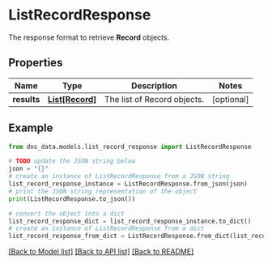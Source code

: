 # ListRecordResponse

The response format to retrieve __Record__ objects.

## Properties

Name | Type | Description | Notes
------------ | ------------- | ------------- | -------------
**results** | [**List[Record]**](Record.md) | The list of Record objects. | [optional] 

## Example

```python
from dns_data.models.list_record_response import ListRecordResponse

# TODO update the JSON string below
json = "{}"
# create an instance of ListRecordResponse from a JSON string
list_record_response_instance = ListRecordResponse.from_json(json)
# print the JSON string representation of the object
print(ListRecordResponse.to_json())

# convert the object into a dict
list_record_response_dict = list_record_response_instance.to_dict()
# create an instance of ListRecordResponse from a dict
list_record_response_from_dict = ListRecordResponse.from_dict(list_record_response_dict)
```
[[Back to Model list]](../README.md#documentation-for-models) [[Back to API list]](../README.md#documentation-for-api-endpoints) [[Back to README]](../README.md)


